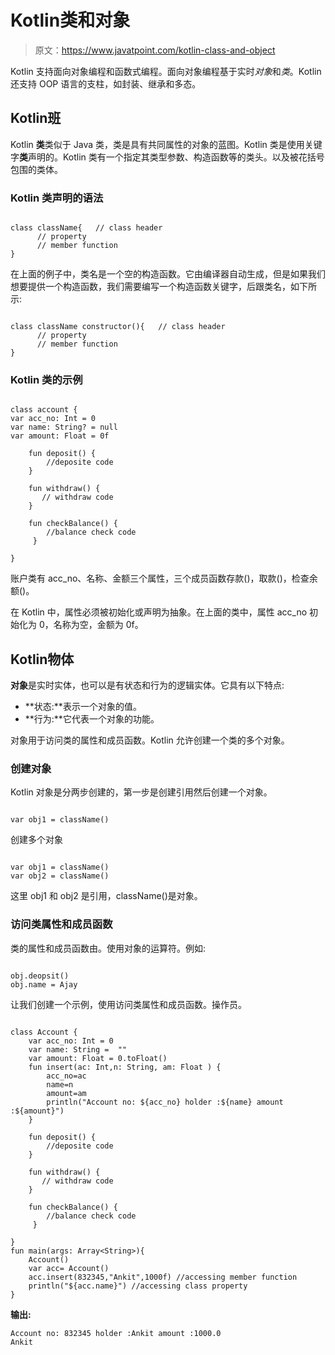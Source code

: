 # Kotlin类和对象

> 原文：<https://www.javatpoint.com/kotlin-class-and-object>

Kotlin 支持面向对象编程和函数式编程。面向对象编程基于实时*对象*和*类*。Kotlin 还支持 OOP 语言的支柱，如封装、继承和多态。

## Kotlin班

Kotlin **类**类似于 Java 类，类是具有共同属性的对象的蓝图。Kotlin 类是使用关键字**类**声明的。Kotlin 类有一个指定其类型参数、构造函数等的类头。以及被花括号包围的类体。

### Kotlin 类声明的语法

```

class className{   // class header
      // property
      // member function
}

```

在上面的例子中，类名是一个空的构造函数。它由编译器自动生成，但是如果我们想要提供一个构造函数，我们需要编写一个构造函数关键字，后跟类名，如下所示:

```

class className constructor(){   // class header
      // property
      // member function
}

```

### Kotlin 类的示例

```

class account {
var acc_no: Int = 0
var name: String? = null
var amount: Float = 0f

    fun deposit() {
        //deposite code
    }

    fun withdraw() {
       // withdraw code
    }

    fun checkBalance() {
        //balance check code
     }

}

```

账户类有 acc_no、名称、金额三个属性，三个成员函数存款()，取款()，检查余额()。

在 Kotlin 中，属性必须被初始化或声明为抽象。在上面的类中，属性 acc_no 初始化为 0，名称为空，金额为 0f。

## Kotlin物体

**对象**是实时实体，也可以是有状态和行为的逻辑实体。它具有以下特点:

*   **状态:**表示一个对象的值。
*   **行为:**它代表一个对象的功能。

对象用于访问类的属性和成员函数。Kotlin 允许创建一个类的多个对象。

### 创建对象

Kotlin 对象是分两步创建的，第一步是创建引用然后创建一个对象。

```

var obj1 = className()

```

创建多个对象

```

var obj1 = className()
var obj2 = className()

```

这里 obj1 和 obj2 是引用，className()是对象。

### 访问类属性和成员函数

类的属性和成员函数由。使用对象的运算符。例如:

```

obj.deopsit()
obj.name = Ajay 

```

让我们创建一个示例，使用访问类属性和成员函数。操作员。

```

class Account {
    var acc_no: Int = 0
    var name: String =  ""
    var amount: Float = 0.toFloat()
    fun insert(ac: Int,n: String, am: Float ) {
        acc_no=ac
        name=n
        amount=am
        println("Account no: ${acc_no} holder :${name} amount :${amount}")
    }

    fun deposit() {
        //deposite code
    }

    fun withdraw() {
       // withdraw code
    }

    fun checkBalance() {
        //balance check code
     }

}
fun main(args: Array<String>){
    Account()
    var acc= Account()
    acc.insert(832345,"Ankit",1000f) //accessing member function
    println("${acc.name}") //accessing class property
}

```

**输出:**

```
Account no: 832345 holder :Ankit amount :1000.0
Ankit

```